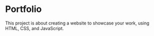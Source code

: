 # Portfolio
This project is about creating a website to showcase your work, using HTML, CSS, and JavaScript.
